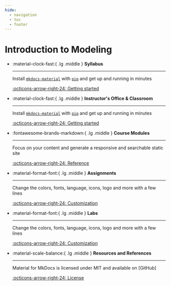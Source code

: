 ```yaml
---
hide:
  - navigation
  - toc
  - footer
---
```

# Introduction to Modeling

<div class="grid cards" markdown>

-   :material-clock-fast:{ .lg .middle } __Syllabus__

    ---

    Install [`mkdocs-material`](#) with [`pip`](#) and get up
    and running in minutes

    [:octicons-arrow-right-24: Getting started](#)

-   :material-clock-fast:{ .lg .middle } __Instructor's Office & Classroom__

    ---

    Install [`mkdocs-material`](#) with [`pip`](#) and get up
    and running in minutes

    [:octicons-arrow-right-24: Getting started](#)

-   :fontawesome-brands-markdown:{ .lg .middle } __Course Modules__

    ---

    Focus on your content and generate a responsive and searchable static site

    [:octicons-arrow-right-24: Reference](#)

-   :material-format-font:{ .lg .middle } __Assignments__

    ---

    Change the colors, fonts, language, icons, logo and more with a few lines

    [:octicons-arrow-right-24: Customization](#)

-   :material-format-font:{ .lg .middle } __Labs__

    ---

    Change the colors, fonts, language, icons, logo and more with a few lines

    [:octicons-arrow-right-24: Customization](#)

-   :material-scale-balance:{ .lg .middle } __Resources and References__

    ---

    Material for MkDocs is licensed under MIT and available on [GitHub]

    [:octicons-arrow-right-24: License](#)

</div>
